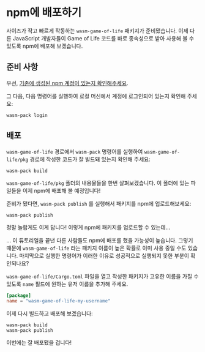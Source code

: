 # npm에 배포하기

사이즈가 작고 빠르게 작동하는 `wasm-game-of-life` 패키지가 준비됐습니다. 이제 다른 JavaScript 개발자들이 Game of Life 코드를 바로 종속성으로 받아 사용해 볼 수 있도록 npm에 배포해 보겠습니다.

## 준비 사항

우선, [기존에 생성된 npm 계정이 있는지 확인해주세요](https://www.npmjs.com/signup).

그 다음, 다음 명령어를 실행하여 로컬 머신에서 계정에 로그인되어 있는지 확인해 주세요:

```
wasm-pack login
```

## 배포

`wasm-game-of-life` 경로에서 `wasm-pack` 명령어를 실행하여 `wasm-game-of-life/pkg` 경로에 작성한 코드가 잘 빌드돼 있는지 확인해 주세요:

```
wasm-pack build
```

`wasm-game-of-life/pkg` 폴더의 내용물들을 한번 살펴보겠습니다. 이 폴더에 있는 파일들을 이제 npm에 배포해 볼 예정입니다!

준비가 됐다면, `wasm-pack publish` 를 실행해서 패키지를 npm에 업로드해보세요:

```
wasm-pack publish
```

정말 놀랍게도 이게 답니다! 이렇게 npm에 패키지를 업로드할 수 있는데...

... 이 튜토리얼을 끝낸 다른 사람들도 npm에 배포를 했을 가능성이 높습니다. 그렇기 때문에 `wasm-game-of-life` 라는 패키지 이름이 높은 확률로 이미 사용 중일 수도 있습니다. 마지막으로 실행한 명령어가 이러한 이유로 성공적으로 실행되지 못한 부분이 확인되나요?

`wasm-game-of-life/Cargo.toml` 파일을 열고 작성한 패키지가 고유한 이름을 가질 수 있도록 `name` 필드에 원하는 유저 이름을 추가해 주세요.

```toml
[package]
name = "wasm-game-of-life-my-username"
```

이제 다시 빌드하고 배포해 보겠습니다:

```
wasm-pack build
wasm-pack publish
```

이번에는 잘 배포됐을 겁니다!